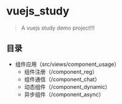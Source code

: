 # vuejs_study

> A vuejs study demo project!!!

## 目录
* 组件应用（src/views/component_usage）
    * 组件注册（/component_reg）
    * 组件通信（/component_chat）
    * 动态组件（/component_dynamic）
    * 异步组件（/component_async）

